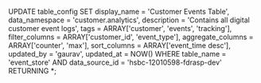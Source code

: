 UPDATE table_config
SET 
  display_name = 'Customer Events Table',
  data_namespace = 'customer.analytics',
  description = 'Contains all digital customer event logs',
  tags = ARRAY['customer', 'events', 'tracking'],
  filter_columns = ARRAY['customer_id', 'event_type'],
  aggregate_columns = ARRAY['counter', 'max'],
  sort_columns = ARRAY['event_time desc'],
  updated_by = 'gaurav',
  updated_at = NOW()
WHERE table_name = 'event_store'
  AND data_source_id = 'hsbc-12010598-fdrasp-dev'
RETURNING *;
